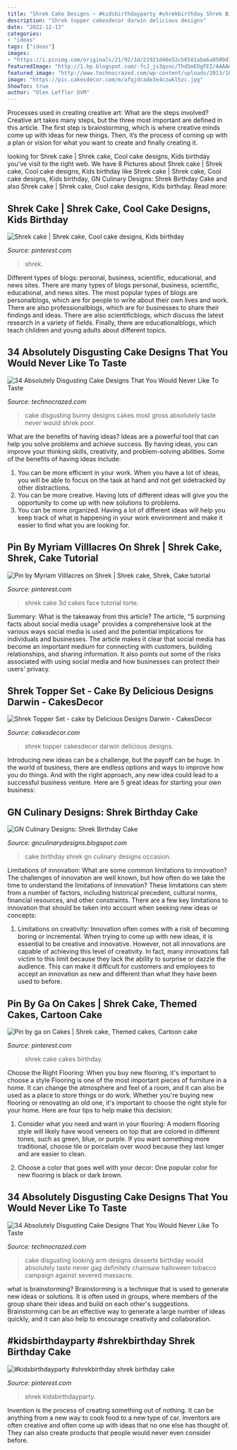 ```yaml
---
title: "Shrek Cake Designs ~ #kidsbirthdayparty #shrekbirthday Shrek Birthday Cake"
description: "Shrek topper cakesdecor darwin delicious designs"
date: "2022-12-13"
categories:
- "ideas"
tags: ["ideas"]
images:
- "https://i.pinimg.com/originals/21/92/1d/21921d46e52cb6581aba6a0509d30b7d.jpg"
featuredImage: "http://1.bp.blogspot.com/-fcJ_js3qsoc/ThdSmEOgFEI/AAAAAAAAAGc/znYM0v-T4bw/s1600/171003_10150398462190010_623860009_16798136_5702905_o.jpg"
featured_image: "http://www.technocrazed.com/wp-content/uploads/2013/10/Disgusting-Cake-designs-8.jpg"
image: "https://pic.cakesdecor.com/m/afqjdcade3e4czwkl5zc.jpg"
ShowToc: true
author: "Olen Leffler DVM"
---
```



Processes used in creating creative art: What are the steps involved?
Creative art takes many steps, but the three most important are defined in this article. The first step is brainstorming, which is where creative minds come up with ideas for new things. Then, it’s the process of coming up with a plan or vision for what you want to create and finally creating it.

	

		
looking for Shrek cake | Shrek cake, Cool cake designs, Kids birthday you've visit to the right web. We have 8 Pictures about Shrek cake | Shrek cake, Cool cake designs, Kids birthday like Shrek cake | Shrek cake, Cool cake designs, Kids birthday, GN Culinary Designs: Shrek Birthday Cake and also Shrek cake | Shrek cake, Cool cake designs, Kids birthday. Read more:
		
    
## Shrek Cake | Shrek Cake, Cool Cake Designs, Kids Birthday

<img loading=lazy src="https://i.pinimg.com/736x/02/93/e4/0293e42d2bf8127718a9908a23744ab0--shrek-cake-scooby-doo.jpg" onerror="this.onerror=null;this.src='https://tse1.mm.bing.net/th?id=OIP.iOks21tHzpu0xVKMXnTERQHaJM&amp;pid=15.1';" alt="Shrek cake | Shrek cake, Cool cake designs, Kids birthday">

_Source: pinterest.com_

>shrek. 

	

Different types of blogs: personal, business, scientific, educational, and news sites.
There are many types of blogs personal, business, scientific, educational, and news sites. The most popular types of blogs are personalblogs, which are for people to write about their own lives and work. There are also professionalblogs, which are for businesses to share their findings and ideas. There are also scientificblogs, which discuss the latest research in a variety of fields. Finally, there are educationalblogs, which teach children and young adults about different topics.

    
## 34 Absolutely Disgusting Cake Designs That You Would Never Like To Taste

<img loading=lazy src="http://www.technocrazed.com/wp-content/uploads/2013/10/Disgusting-Cake-designs-8.jpg" onerror="this.onerror=null;this.src='https://tse4.mm.bing.net/th?id=OIP.4DpgiuMRIDT-XSlQByoq1gHaGR&amp;pid=15.1';" alt="34 Absolutely Disgusting Cake Designs That You Would Never Like To Taste">

_Source: technocrazed.com_

>cake disgusting bunny designs cakes most gross absolutely taste never would shrek poor. 

	

What are the benefits of having ideas?
Ideas are a powerful tool that can help you solve problems and achieve success. By having ideas, you can improve your thinking skills, creativity, and problem-solving abilities. Some of the benefits of having ideas include: 
1) You can be more efficient in your work. When you have a lot of ideas, you will be able to focus on the task at hand and not get sidetracked by other distractions. 
2) You can be more creative. Having lots of different ideas will give you the opportunity to come up with new solutions to problems. 
3) You can be more organized. Having a lot of different ideas will help you keep track of what is happening in your work environment and make it easier to find what you are looking for.

    
## Pin By Myriam Villlacres On Shrek | Shrek Cake, Shrek, Cake Tutorial

<img loading=lazy src="https://i.pinimg.com/originals/21/92/1d/21921d46e52cb6581aba6a0509d30b7d.jpg" onerror="this.onerror=null;this.src='https://tse4.mm.bing.net/th?id=OIP.P5ZbD1kRvxAJ_-eIUzGFUQHaFj&amp;pid=15.1';" alt="Pin by Myriam Villlacres on Shrek | Shrek cake, Shrek, Cake tutorial">

_Source: pinterest.com_

>shrek cake 3d cakes face tutorial torte. 

	

Summary: What is the takeaway from this article?
The article, "5 surprising facts about social media usage" provides a comprehensive look at the various ways social media is used and the potential implications for individuals and businesses. The article makes it clear that social media has become an important medium for connecting with customers, building relationships, and sharing information. It also points out some of the risks associated with using social media and how businesses can protect their users' privacy.

    
## Shrek Topper Set - Cake By Delicious Designs Darwin - CakesDecor

<img loading=lazy src="https://pic.cakesdecor.com/m/afqjdcade3e4czwkl5zc.jpg" onerror="this.onerror=null;this.src='https://tse1.mm.bing.net/th?id=OIP.8IbYF3p8sHhj50eH-MZFRwHaFj&amp;pid=15.1';" alt="Shrek Topper Set - cake by Delicious Designs Darwin - CakesDecor">

_Source: cakesdecor.com_

>shrek topper cakesdecor darwin delicious designs. 

	

Introducing new ideas can be a challenge, but the payoff can be huge. In the world of business, there are endless options and ways to improve how you do things. And with the right approach, any new idea could lead to a successful business venture. Here are 5 great ideas for starting your own business: 

    
## GN Culinary Designs: Shrek Birthday Cake

<img loading=lazy src="http://1.bp.blogspot.com/-fcJ_js3qsoc/ThdSmEOgFEI/AAAAAAAAAGc/znYM0v-T4bw/s1600/171003_10150398462190010_623860009_16798136_5702905_o.jpg" onerror="this.onerror=null;this.src='https://tse1.mm.bing.net/th?id=OIP.AMS6LD9KLNEkArpEMQEJDgHaMY&amp;pid=15.1';" alt="GN Culinary Designs: Shrek Birthday Cake">

_Source: gnculinarydesigns.blogspot.com_

>cake birthday shrek gn culinary designs occasion. 

	

Limitations of innovation: What are some common limitations to innovation?
The challenges of innovation are well known, but how often do we take the time to understand the limitations of innovation? These limitations can stem from a number of factors, including historical precedent, cultural norms, financial resources, and other constraints.
There are a few key limitations to innovation that should be taken into account when seeking new ideas or concepts:

1. Limitations on creativity: Innovation often comes with a risk of becoming boring or incremental. When trying to come up with new ideas, it is essential to be creative and innovative. However, not all innovations are capable of achieving this level of creativity. In fact, many innovations fall victim to this limit because they lack the ability to surprise or dazzle the audience. This can make it difficult for customers and employees to accept an innovation as new and different than what they have been used to before.


    
## Pin By Ga On Cakes | Shrek Cake, Themed Cakes, Cartoon Cake

<img loading=lazy src="https://i.pinimg.com/originals/9e/e0/b8/9ee0b80b59be57eba6adc534528e8065.jpg" onerror="this.onerror=null;this.src='https://tse4.mm.bing.net/th?id=OIP.1NwR9KY6leU1X9MYcGQk1AHaJ4&amp;pid=15.1';" alt="Pin by ga on Cakes | Shrek cake, Themed cakes, Cartoon cake">

_Source: pinterest.com_

>shrek cake cakes birthday. 

	

Choose the Right Flooring: When you buy new flooring, it's important to choose a style
Flooring is one of the most important pieces of furniture in a home. It can change the atmosphere and feel of a room, and it can also be used as a place to store things or do work. Whether you're buying new flooring or renovating an old one, it's important to choose the right style for your home. Here are four tips to help make this decision: 
1. Consider what you need and want in your flooring: A modern flooring style will likely have wood veneers on top that are colored in different tones, such as green, blue, or purple. If you want something more traditional, choose tile or porcelain over wood because they last longer and are easier to clean. 

2. Choose a color that goes well with your decor: One popular color for new flooring is black or dark brown.

    
## 34 Absolutely Disgusting Cake Designs That You Would Never Like To Taste

<img loading=lazy src="http://www.technocrazed.com/wp-content/uploads/2013/10/Disgusting-Cake-designs-37-600x450.jpg" onerror="this.onerror=null;this.src='https://tse1.mm.bing.net/th?id=OIP.cjM1gXtOiFulvr1vhCweOgHaFj&amp;pid=15.1';" alt="34 Absolutely Disgusting Cake Designs That You Would Never Like To Taste">

_Source: technocrazed.com_

>cake disgusting looking arm designs desserts birthday would absolutely taste never gag definitely chainsaw halloween tobacco campaign against severed massacre. 

	

what is brainstorming?
Brainstorming is a technique that is used to generate new ideas or solutions. It is often used in groups, where members of the group share their ideas and build on each other's suggestions. Brainstorming can be an effective way to generate a large number of ideas quickly, and it can also help to encourage creativity and collaboration.

    
## #kidsbirthdayparty #shrekbirthday Shrek Birthday Cake

<img loading=lazy src="https://i.pinimg.com/originals/eb/38/9f/eb389fb78512b5652ade8d3606b8e891.jpg" onerror="this.onerror=null;this.src='https://tse4.mm.bing.net/th?id=OIP.3Xy3K29KwIfeqALKvBvZcQHaJ4&amp;pid=15.1';" alt="#kidsbirthdayparty #shrekbirthday shrek birthday cake">

_Source: pinterest.com_

>shrek kidsbirthdayparty. 

	

Invention is the process of creating something out of nothing. It can be anything from a new way to cook food to a new type of car. Inventors are often creative and often come up with ideas that no one else has thought of. They can also create products that people would never even consider before.


